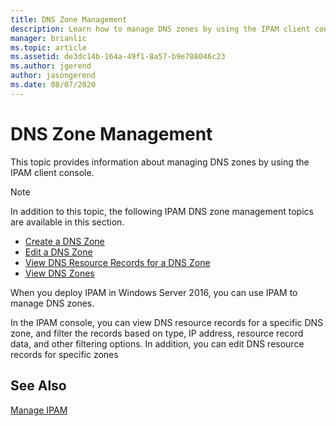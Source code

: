 ```yaml
---
title: DNS Zone Management
description: Learn how to manage DNS zones by using the IPAM client console.
manager: brianlic
ms.topic: article
ms.assetid: de3dc14b-164a-49f1-8a57-b9e788046c23
ms.author: jgerend
author: jasongerend
ms.date: 08/07/2020
---
```

# DNS Zone Management

This topic provides information about managing DNS zones by using the IPAM client console.

> [!NOTE]
> In addition to this topic, the following IPAM DNS zone management topics are available in this section.
>
> -   [Create a DNS Zone](../../technologies/ipam/Create-a-DNS-Zone.md)
> -   [Edit a DNS Zone](../../technologies/ipam/Edit-a-DNS-Zone.md)
> -   [View DNS Resource Records for a DNS Zone](../../technologies/ipam/View-DNS-Resource-Records-for-a-DNS-Zone.md)
> -   [View DNS Zones](../../technologies/ipam/View-DNS-Zones.md)

When you deploy IPAM in  Windows Server 2016, you can use IPAM to manage DNS zones.

In the IPAM console, you can view DNS resource records for a specific DNS zone, and filter the records based on type, IP address, resource record data, and other filtering options. In addition, you can edit DNS resource records for specific zones

## See Also
[Manage IPAM](Manage-IPAM.md)



